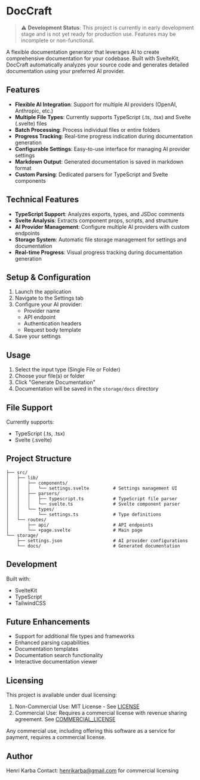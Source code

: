 # DocCraft

> ⚠️ **Development Status**: This project is currently in early development stage and is not yet ready for production use. Features may be incomplete or non-functional.

A flexible documentation generator that leverages AI to create comprehensive documentation for your codebase. Built with SvelteKit, DocCraft automatically analyzes your source code and generates detailed documentation using your preferred AI provider.

## Features

- **Flexible AI Integration**: Support for multiple AI providers (OpenAI, Anthropic, etc.)
- **Multiple File Types**: Currently supports TypeScript (.ts, .tsx) and Svelte (.svelte) files
- **Batch Processing**: Process individual files or entire folders
- **Progress Tracking**: Real-time progress indication during documentation generation
- **Configurable Settings**: Easy-to-use interface for managing AI provider settings
- **Markdown Output**: Generated documentation is saved in markdown format
- **Custom Parsing**: Dedicated parsers for TypeScript and Svelte components

## Technical Features

- **TypeScript Support**: Analyzes exports, types, and JSDoc comments
- **Svelte Analysis**: Extracts component props, scripts, and structure
- **AI Provider Management**: Configure multiple AI providers with custom endpoints
- **Storage System**: Automatic file storage management for settings and documentation
- **Real-time Progress**: Visual progress tracking during documentation generation

## Setup & Configuration

1. Launch the application
2. Navigate to the Settings tab
3. Configure your AI provider:
   - Provider name
   - API endpoint
   - Authentication headers
   - Request body template
4. Save your settings

## Usage

1. Select the input type (Single File or Folder)
2. Choose your file(s) or folder
3. Click "Generate Documentation"
4. Documentation will be saved in the `storage/docs` directory

## File Support

Currently supports:

- TypeScript (.ts, .tsx)
- Svelte (.svelte)

## Project Structure

```
├── src/
│   ├── lib/
│   │   ├── components/
│   │   │   └── settings.svelte         # Settings management UI
│   │   ├── parsers/
│   │   │   ├── typescript.ts           # TypeScript file parser
│   │   │   └── svelte.ts               # Svelte component parser
│   │   └── types/
│   │       └── settings.ts             # Type definitions
│   └── routes/
│       ├── api/                        # API endpoints
│       └── +page.svelte                # Main page
└── storage/
    ├── settings.json                   # AI provider configurations
    └── docs/                           # Generated documentation
```

## Development

Built with:

- SvelteKit
- TypeScript
- TailwindCSS

## Future Enhancements

- Support for additional file types and frameworks
- Enhanced parsing capabilities
- Documentation templates
- Documentation search functionality
- Interactive documentation viewer

## Licensing

This project is available under dual licensing:

1. Non-Commercial Use: MIT License - See [LICENSE](LICENSE)
2. Commercial Use: Requires a commercial license with revenue sharing agreement. See [COMMERCIAL_LICENSE](COMMERCIAL_LICENSE.md)

Any commercial use, including offering this software as a service for payment, requires a commercial license.

## Author

Henri Karba
Contact: henrikarba@gmail.com for commercial licensing
